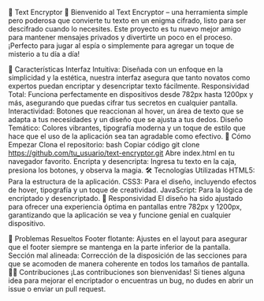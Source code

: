 
🧩 Text Encryptor 🔐
Bienvenido al Text Encryptor – una herramienta simple pero poderosa que convierte tu texto en un enigma cifrado, listo para ser descifrado cuando lo necesites. Este proyecto es tu nuevo mejor amigo para mantener mensajes privados y divertirte un poco en el proceso. ¡Perfecto para jugar al espía o simplemente para agregar un toque de misterio a tu día a día!

🎨 Características
Interfaz Intuitiva: Diseñada con un enfoque en la simplicidad y la estética, nuestra interfaz asegura que tanto novatos como expertos puedan encriptar y desencriptar texto fácilmente.
Responsividad Total: Funciona perfectamente en dispositivos desde 782px hasta 1200px y más, asegurando que puedas cifrar tus secretos en cualquier pantalla.
Interactividad: Botones que reaccionan al hover, un área de texto que se adapta a tus necesidades y un diseño que se ajusta a tus dedos.
Diseño Temático: Colores vibrantes, tipografía moderna y un toque de estilo que hace que el uso de la aplicación sea tan agradable como efectivo.
🚀 Cómo Empezar
Clona el repositorio:
bash
Copiar código
git clone https://github.com/tu_usuario/text-encryptor.git
Abre index.html en tu navegador favorito.
Encripta y desencripta: Ingresa tu texto en la caja, presiona los botones, y observa la magia.
🛠 Tecnologías Utilizadas
HTML5: Para la estructura de la aplicación.
CSS3: Para el diseño, incluyendo efectos de hover, tipografía y un toque de creatividad.
JavaScript: Para la lógica de encriptado y desencriptado.
📱 Responsividad
El diseño ha sido ajustado para ofrecer una experiencia óptima en pantallas entre 782px y 1200px, garantizando que la aplicación se vea y funcione genial en cualquier dispositivo.

🔧 Problemas Resueltos
Footer flotante: Ajustes en el layout para asegurar que el footer siempre se mantenga en la parte inferior de la pantalla.
Sección mal alineada: Corrección de la disposición de las secciones para que se acomoden de manera coherente en todos los tamaños de pantalla.
👨‍💻 Contribuciones
¡Las contribuciones son bienvenidas! Si tienes alguna idea para mejorar el encriptador o encuentras un bug, no dudes en abrir un issue o enviar un pull request.

